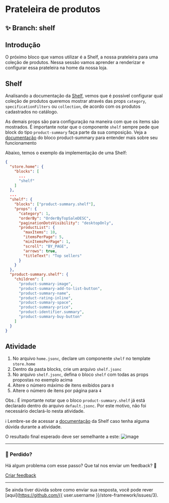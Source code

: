 # Prateleira de produtos

## :sparkles: **Branch:** shelf

## Introdução

O próximo bloco que vamos utilizar é a Shelf, a nossa prateleira para uma coleção de produtos. Nessa sessão vamos aprender a renderizar e configurar essa prateleira na home da nossa loja.

## Shelf

Analisando a documentação da [Shelf](https://vtex.io/docs/app/vtex.shelf), vemos que é possível configurar qual coleção de produtos queremos mostrar através das props `category`, `specificationFilters` ou `collection`, de acordo com os produtos cadastrados no catálogo.

As demais props são para configuração na maneira com que os items são mostrados. É importante notar que o componente `shelf` sempre pede que block do tipo `product-summary` faça parte da sua composição. Veja a [documentação](https://vtex.io/docs/components/product/vtex.product-summary) do bloco product-summary para entender mais sobre seu funcionamento

Abaixo, temos o exemplo da implementação de uma Shelf:

```json
{
  "store.home": {
    "blocks": [
      ...
      "shelf"
    ]
  },
  ...
  "shelf": {
    "blocks": ["product-summary.shelf"],
    "props": {
      "category": 1,
      "orderBy": "OrderByTopSaleDESC",
      "paginationDotsVisibility": "desktopOnly",
      "productList": {
        "maxItems": 10,
        "itemsPerPage": 5,
        "minItemsPerPage": 1,
        "scroll": "BY_PAGE",
        "arrows": true,
        "titleText": "Top sellers"
      }
    }
  },
  "product-summary.shelf": {
    "children": [
      "product-summary-image",
      "product-summary-add-to-list-button",
      "product-summary-name",
      "product-rating-inline",
      "product-summary-space",
      "product-summary-price",
      "product-identifier.summary",
      "product-summary-buy-button"
    ]
  }
}
```

## Atividade

1. No arquivo `home.jsonc`, declare um componente `shelf` no template `store.home`
2. Dentro da pasta blocks, crie um arquivo `shelf.jsonc`
3. No arquivo `shelf.jsonc`, defina o bloco `shelf` com todas as props propostas no exemplo acima
4. Altere o número máximo de itens exibidos para `8`
5. Altere o número de itens por página para `4`

Obs.: É importante notar que o bloco `product-summary.shelf` já está declarado dentro do arquivo `default.jsonc`. Por este motivo, não foi necessário declará-lo nesta atividade.

:information_source: Lembre-se de acessar a [documentação](https://vtex.io/docs/app/vtex.shelf) da Shelf caso tenha alguma dúvida durante a atividade.

O resultado final esperado deve ser semelhante a este:
![image](https://user-images.githubusercontent.com/12139385/70187041-1209e800-16cc-11ea-85b8-80162239ce1d.png)

---

### :no_entry_sign: Perdido? 

Há algum problema com esse passo? Que tal nos enviar um feedback? :pray:

[Criar feedback](https://docs.google.com/forms/d/e/1FAIpQLSeaWrm0Hogm-txm5Ww6mUa68eDuE3WnpFjUSVJ3Wi3dnmCb7A/viewform?usp=pp_url&entry.1784529524=Prateleira+de+produtos) 

----

Se ainda tiver dúvida sobre como enviar sua resposta, você pode rever [aqui](https://github.com/{{ user.username }}/store-framework/issues/3).
